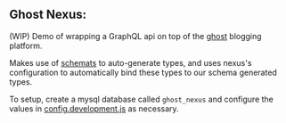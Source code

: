 ## Ghost Nexus:

(WIP) Demo of wrapping a GraphQL api on top of the [ghost](https://github.com/TryGhost/Ghost) blogging platform.

Makes use of [schemats](https://github.com/SweetIQ/schemats) to auto-generate types, and uses nexus's configuration to automatically bind these types to our schema generated types.

To setup, create a mysql database called `ghost_nexus` and configure the values in [config.development.js](https://github.com/graphql-nexus/schema/blob/develop/examples/ghost/config.development.json) as necessary.
